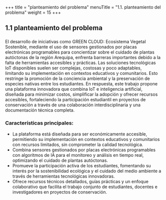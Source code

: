 +++
title = "planteamiento del problema"
menuTitle = "1.1. planteamiento del problema"
weight = 15
+++

## 1.1 planteamiento del problema

### 

El desarrollo de iniciativas como GREEN CLOUD: Ecosistema Vegetal Sostenible, mediante el uso de sensores gestionados por placas electrónicas programables para concientizar sobre el cuidado de plantas autóctonas de la región Arequipa, enfrenta barreras importantes debido a la falta de herramientas accesibles y prácticas. Las soluciones tecnológicas IoT disponibles suelen ser complejas, costosas y poco adaptables, limitando su implementación en contextos educativos y comunitarios. Esto restringe la promoción de la conciencia ambiental y la preservación de especies nativas entre los estudiantes. En respuesta, este trabajo propone una plataforma innovadora que combina IoT e inteligencia artificial, diseñada para minimizar costos, simplificar la adopción y ofrecer recursos accesibles, fortaleciendo la participación estudiantil en proyectos de conservación a través de una colaboración interdisciplinaria y una documentación técnica completa.

### Características principales:

- La plataforma está diseñada para ser económicamente accesible, permitiendo su implementación en contextos educativos y comunitarios con recursos limitados, sin comprometer la calidad tecnológica.
- Combina sensores gestionados por placas electrónicas programables con algoritmos de IA para el monitoreo y análisis en tiempo real, optimizando el cuidado de plantas autóctonas.
- Promueve la participación activa de los estudiantes, fomentando su interés por la sostenibilidad ecológica y el cuidado del medio ambiente a través de herramientas tecnológicas innovadoras.
-  Ofrece recursos técnicos detallados, guías prácticas y un enfoque colaborativo que facilita el trabajo conjunto de estudiantes, docentes e investigadores en proyectos de conservación.
